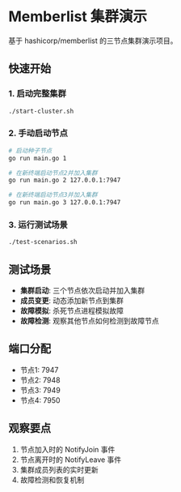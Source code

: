 # Memberlist 集群演示

基于 hashicorp/memberlist 的三节点集群演示项目。

## 快速开始

### 1. 启动完整集群
```bash
./start-cluster.sh
```

### 2. 手动启动节点
```bash
# 启动种子节点
go run main.go 1

# 在新终端启动节点2并加入集群
go run main.go 2 127.0.0.1:7947

# 在新终端启动节点3并加入集群  
go run main.go 3 127.0.0.1:7947
```

### 3. 运行测试场景
```bash
./test-scenarios.sh
```

## 测试场景

- **集群启动**: 三个节点依次启动并加入集群
- **成员变更**: 动态添加新节点到集群
- **故障模拟**: 杀死节点进程模拟故障
- **故障检测**: 观察其他节点如何检测到故障节点

## 端口分配

- 节点1: 7947
- 节点2: 7948  
- 节点3: 7949
- 节点4: 7950

## 观察要点

1. 节点加入时的 NotifyJoin 事件
2. 节点离开时的 NotifyLeave 事件
3. 集群成员列表的实时更新
4. 故障检测和恢复机制
